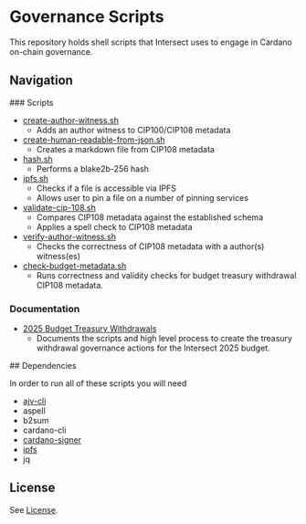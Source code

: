 # Governance Scripts

This repository holds shell scripts that Intersect uses to engage in Cardano on-chain governance.

## Navigation

### Scripts

- [create-author-witness.sh](./scripts/create-author-witness.sh)
  - Adds an author witness to CIP100/CIP108 metadata
- [create-human-readable-from-json.sh](./scripts/create-human-readable-from-json.sh)
  - Creates a markdown file from CIP108 metadata
- [hash.sh](./scripts/hash.sh)
  - Performs a blake2b-256 hash 
- [ipfs.sh](./scripts/ipfs.sh)
  - Checks if a file is accessible via IPFS
  - Allows user to pin a file on a number of pinning services 
- [validate-cip-108.sh](./scripts/ipfs.sh)
  - Compares CIP108 metadata against the established schema
  - Applies a spell check to CIP108 metadata 
- [verify-author-witness.sh](./scripts/verify-author-witness.sh)
  - Checks the correctness of CIP108 metadata with a author(s) witness(es) 
- [check-budget-metadata.sh](./scripts/check-budget-metadata.sh) 
  - Runs correctness and validity checks for budget treasury withdrawal CIP108 metadata. 

### Documentation

- [2025 Budget Treasury Withdrawals](./docs/2025-budget-withdrawals.md)
  - Documents the scripts and high level process to create the treasury withdrawal governance actions for the Intersect 2025 budget.

## Dependencies

In order to run all of these scripts you will need

- [ajv-cli](https://www.npmjs.com/package/ajv-cli)
- aspell
- b2sum
- cardano-cli
- [cardano-signer](https://github.com/gitmachtl/cardano-signer)
- [ipfs](https://docs.ipfs.eth.link/install/command-line/)
- jq

## License

See [License](./LICENSE).
